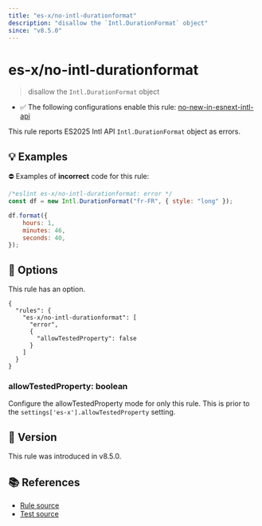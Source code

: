 ```yaml
---
title: "es-x/no-intl-durationformat"
description: "disallow the `Intl.DurationFormat` object"
since: "v8.5.0"
---
```


# es-x/no-intl-durationformat
> disallow the `Intl.DurationFormat` object

- ✅ The following configurations enable this rule: [no-new-in-esnext-intl-api]

This rule reports ES2025 Intl API `Intl.DurationFormat` object as errors.

## 💡 Examples

⛔ Examples of **incorrect** code for this rule:

<eslint-playground type="bad">

```js
/*eslint es-x/no-intl-durationformat: error */
const df = new Intl.DurationFormat("fr-FR", { style: "long" });

df.format({
    hours: 1,
    minutes: 46,
    seconds: 40,
});
```

</eslint-playground>

## 🔧 Options

This rule has an option.

```jsonc
{
  "rules": {
    "es-x/no-intl-durationformat": [
      "error",
      {
        "allowTestedProperty": false
      }
    ]
  }
}
```

### allowTestedProperty: boolean

Configure the allowTestedProperty mode for only this rule.
This is prior to the `settings['es-x'].allowTestedProperty` setting.

## 🚀 Version

This rule was introduced in v8.5.0.

## 📚 References

- [Rule source](https://github.com/eslint-community/eslint-plugin-es-x/blob/master/lib/rules/no-intl-durationformat.js)
- [Test source](https://github.com/eslint-community/eslint-plugin-es-x/blob/master/tests/lib/rules/no-intl-durationformat.js)

[no-new-in-esnext-intl-api]: ../configs/index.md#no-new-in-esnext-intl-api
